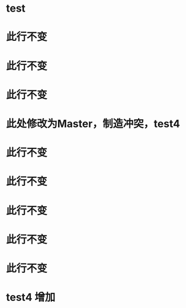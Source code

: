 # test

# 此行不变

# 此行不变



# 此行不变

# 此处修改为Master，制造冲突，test4

# 此行不变

# 此行不变

# 此行不变

# 此行不变  

# 此行不变

# test4 增加
